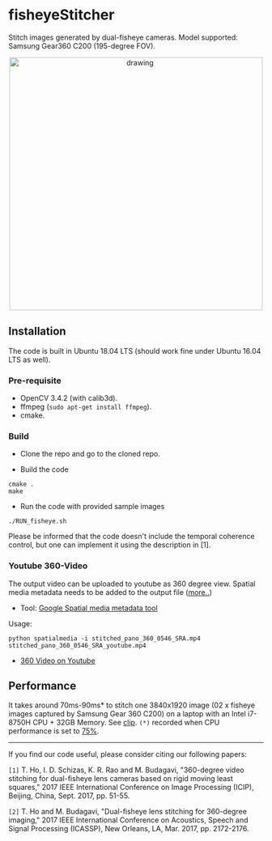 # fisheyeStitcher
Stitch images generated by dual-fisheye cameras. Model supported: Samsung Gear360 C200 (195-degree FOV).

[<p align="center"><img src="https://github.com/drNoob13/fisheyeStitcher/blob/master/misc/clip.gif" alt="drawing" width="500"/></p>](https://youtu.be/GtZF6EKe50U)


## Installation

The code is built in Ubuntu 18.04 LTS (should work fine under Ubuntu 16.04 LTS as well).

### Pre-requisite

* OpenCV 3.4.2 (with calib3d).
* ffmpeg (`sudo apt-get install ffmpeg`).
* cmake.

### Build

* Clone the repo and go to the cloned repo.

* Build the code
```
cmake .
make
```

* Run the code with provided sample images
```
./RUN_fisheye.sh
```

Please be informed that the code doesn't include the temporal coherence control, but one can implement it using the description in [1].

### Youtube 360-Video

The output video can be uploaded to youtube as 360 degree view.
Spatial media metadata needs to be added to the output file ([more..](https://support.google.com/youtube/answer/6178631?hl=en
))

* Tool: [Google Spatial media metadata tool](https://github.com/google/spatial-media.git)

Usage:
```
python spatialmedia -i stitched_pano_360_0546_SRA.mp4 stitched_pano_360_0546_SRA_youtube.mp4
```
* [360 Video on Youtube](https://www.youtube.com/embed/Il7_1649HcQ?autoplay=1&loop=1&playlist=Il7_1649HcQ)



## Performance

It takes around 70ms-90ms* to stitch one 3840x1920 image (02 x fisheye images captured by Samsung Gear 360 C200) on a laptop with an Intel i7-8750H CPU + 32GB Memory. See [clip](https://youtu.be/GtZF6EKe50U). `(*)` recorded when CPU performance is set to [75%](https://github.com/drNoob13/batteryimprove).

----------------------------------------------------------------------

If you find our code useful, please consider citing our following papers:

`[1]`  T. Ho, I. D. Schizas, K. R. Rao and M. Budagavi, "360-degree video stitching for dual-fisheye lens cameras based on rigid moving least squares," 2017 IEEE International Conference on Image Processing (ICIP), Beijing, China, Sept. 2017, pp. 51-55.

`[2]`  T. Ho and M. Budagavi, "Dual-fisheye lens stitching for 360-degree imaging," 2017 IEEE International Conference on Acoustics, Speech and Signal Processing (ICASSP), New Orleans, LA, Mar. 2017, pp. 2172-2176.

